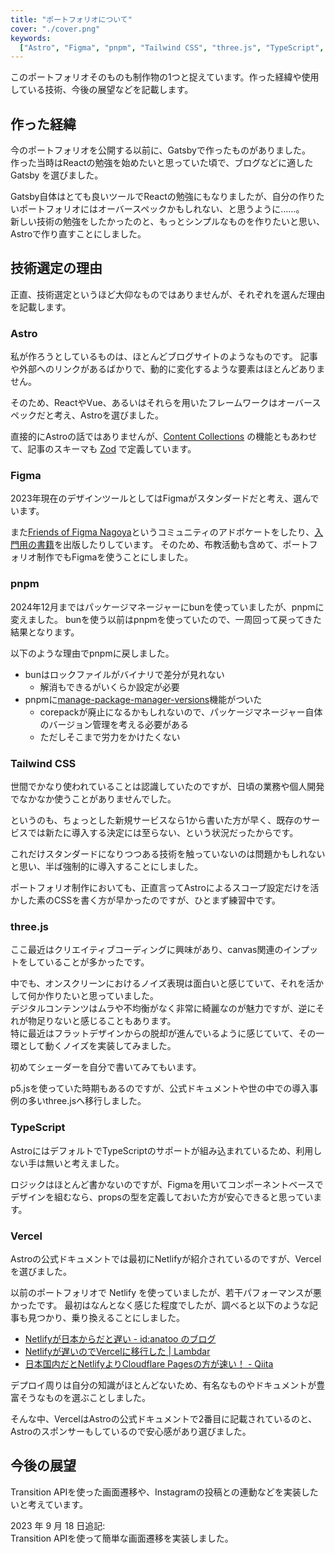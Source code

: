 ```yaml
---
title: "ポートフォリオについて"
cover: "./cover.png"
keywords:
  ["Astro", "Figma", "pnpm", "Tailwind CSS", "three.js", "TypeScript", "Vercel"]
---
```


このポートフォリオそのものも制作物の1つと捉えています。作った経緯や使用している技術、今後の展望などを記載します。

## 作った経緯

今のポートフォリオを公開する以前に、Gatsbyで作ったものがありました。  
作った当時はReactの勉強を始めたいと思っていた頃で、ブログなどに適した Gatsby を選びました。

Gatsby自体はとても良いツールでReactの勉強にもなりましたが、自分の作りたいポートフォリオにはオーバースペックかもしれない、と思うように……。  
新しい技術の勉強をしたかったのと、もっとシンプルなものを作りたいと思い、Astroで作り直すことにしました。

## 技術選定の理由

正直、技術選定というほど大仰なものではありませんが、それぞれを選んだ理由を記載します。

### Astro

私が作ろうとしているものは、ほとんどブログサイトのようなものです。
記事や外部へのリンクがあるばかりで、動的に変化するような要素はほとんどありません。

そのため、ReactやVue、あるいはそれらを用いたフレームワークはオーバースペックだと考え、Astroを選びました。

直接的にAstroの話ではありませんが、[Content Collections](https://docs.astro.build/en/guides/content-collections/) の機能ともあわせて、記事のスキーマも [Zod](https://zod.dev/) で定義しています。

### Figma

2023年現在のデザインツールとしてはFigmaがスタンダードだと考え、選んでいます。

また[Friends of Figma Nagoya](https://friends.figma.com/nagoya/)というコミュニティのアドボケートをしたり、[入門用の書籍](/works/figma-introduction-to-design)を出版したりしています。
そのため、布教活動も含めて、ポートフォリオ制作でもFigmaを使うことにしました。

### pnpm

2024年12月まではパッケージマネージャーにbunを使っていましたが、pnpmに変えました。
bunを使う以前はpnpmを使っていたので、一周回って戻ってきた結果となります。

以下のような理由でpnpmに戻しました。

- bunはロックファイルがバイナリで差分が見れない
  - 解消もできるがいくらか設定が必要
- pnpmに[manage-package-manager-versions](https://pnpm.io/npmrc#manage-package-manager-versions)機能がついた
  - corepackが廃止になるかもしれないので、パッケージマネージャー自体のバージョン管理を考える必要がある
  - ただしそこまで労力をかけたくない

### Tailwind CSS

世間でかなり使われていることは認識していたのですが、日頃の業務や個人開発でなかなか使うことがありませんでした。

というのも、ちょっとした新規サービスなら1から書いた方が早く、既存のサービスでは新たに導入する決定には至らない、という状況だったからです。

これだけスタンダードになりつつある技術を触っていないのは問題かもしれないと思い、半ば強制的に導入することにしました。

ポートフォリオ制作においても、正直言ってAstroによるスコープ設定だけを活かした素のCSSを書く方が早かったのですが、ひとまず練習中です。

### three.js

ここ最近はクリエイティブコーディングに興味があり、canvas関連のインプットをしていることが多かったです。

中でも、オンスクリーンにおけるノイズ表現は面白いと感じていて、それを活かして何か作りたいと思っていました。  
デジタルコンテンツはムラや不均衡がなく非常に綺麗なのが魅力ですが、逆にそれが物足りないと感じることもあります。  
特に最近はフラットデザインからの脱却が進んでいるように感じていて、その一環として動くノイズを実装してみました。

初めてシェーダーを自分で書いてみてもいます。

p5.jsを使っていた時期もあるのですが、公式ドキュメントや世の中での導入事例の多いthree.jsへ移行しました。

### TypeScript

AstroにはデフォルトでTypeScriptのサポートが組み込まれているため、利用しない手は無いと考えました。

ロジックはほとんど書かないのですが、Figmaを用いてコンポーネントベースでデザインを組むなら、propsの型を定義しておいた方が安心できると思っています。

### Vercel

Astroの公式ドキュメントでは最初にNetlifyが紹介されているのですが、Vercelを選びました。

以前のポートフォリオで Netlify を使っていましたが、若干パフォーマンスが悪かったです。
最初はなんとなく感じた程度でしたが、調べると以下のような記事も見つかり、乗り換えることにしました。

- [Netlifyが日本からだと遅い - id:anatoo のブログ](https://blog.anatoo.jp/2020-08-03)
- [Netlifyが遅いのでVercelに移行した | Lambdar](https://www.lambdar.me/archives/migrating-to-vercel-from-netlify-due-to-performance-issues/)
- [日本国内だとNetlifyよりCloudflare Pagesの方が速い！ - Qiita](https://qiita.com/akitkat/items/dcbe4fcaacc051753e2b)

デプロイ周りは自分の知識がほとんどないため、有名なものやドキュメントが豊富そうなものを選ぶことしました。

そんな中、VercelはAstroの公式ドキュメントで2番目に記載されているのと、Astroのスポンサーもしているので安心感があり選びました。

## 今後の展望

Transition APIを使った画面遷移や、Instagramの投稿との連動などを実装したいと考えています。

2023 年 9 月 18 日追記:  
Transition APIを使って簡単な画面遷移を実装しました。
